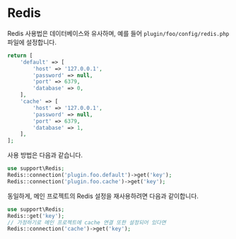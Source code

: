 # Redis
Redis 사용법은 데이터베이스와 유사하며, 예를 들어 `plugin/foo/config/redis.php` 파일에 설정합니다.
```php
return [
    'default' => [
        'host' => '127.0.0.1',
        'password' => null,
        'port' => 6379,
        'database' => 0,
    ],
    'cache' => [
        'host' => '127.0.0.1',
        'password' => null,
        'port' => 6379,
        'database' => 1,
    ],
];
```

사용 방법은 다음과 같습니다.
```php
use support\Redis;
Redis::connection('plugin.foo.default')->get('key');
Redis::connection('plugin.foo.cache')->get('key');
```

동일하게, 메인 프로젝트의 Redis 설정을 재사용하려면 다음과 같이합니다.
```php
use support\Redis;
Redis::get('key');
// 가정하기로 메인 프로젝트에 cache 연결 또한 설정되어 있다면
Redis::connection('cache')->get('key');
```
